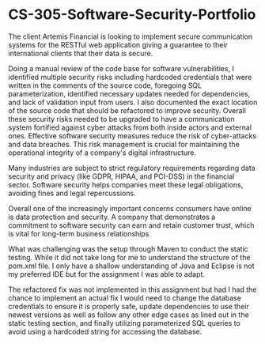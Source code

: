 # CS-305-Software-Security-Portfolio


The client Artemis Financial is looking to implement secure communication systems for the RESTful web application giving a guarantee to their international clients that their data is secure.

Doing a manual review of the code base for software vulnerabilities, I identified multiple security risks including hardcoded credentials that were written in the comments of the source code, foregoing SQL parameterization, identified necessary updates needed for dependencies, and lack of validation input from users. I also documented the exact location of the source code that should be refactored to improve security. Overall these security risks needed to be upgraded to have a communication system fortified against cyber attacks from both inside actors and external ones. Effective software security measures reduce the risk of cyber-attacks and data breaches. This risk management is crucial for maintaining the operational integrity of a company's digital infrastructure.

Many industries are subject to strict regulatory requirements regarding data security and privacy (like GDPR, HIPAA, and PCI-DSS) in the financial sector. Software security helps companies meet these legal obligations, avoiding fines and legal repercussions.

Overall one of the increasingly important concerns consumers have online is data protection and security. A company that demonstrates a commitment to software security can earn and retain customer trust, which is vital for long-term business relationships

What was challenging was the setup through Maven to conduct the static testing. While it did not take long for me to understand the structure of the pom.xml file. I only have a shallow understanding of Java and Eclipse is not my preferred IDE but for the assignment I was able to adapt.

The refactored fix was not implemented in this assignment but had I had the chance to implement an actual fix I would need to change the database credentials to ensure it is properly safe, update dependencies to use their newest versions as well as follow any other edge cases as lined out in the static testing section, and finally utilizing parameterized SQL queries to avoid using a hardcoded string for accessing the database.



